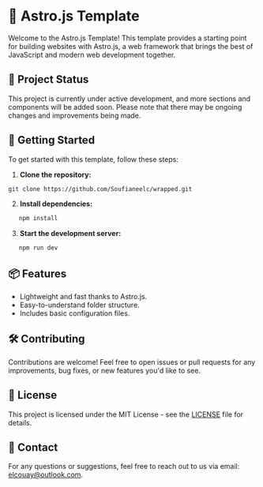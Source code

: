 # 🌌 Astro.js Template

Welcome to the Astro.js Template! This template provides a starting point for building websites with Astro.js, a web framework that brings the best of JavaScript and modern web development together.

## 🚧 Project Status

This project is currently under active development, and more sections and components will be added soon. Please note that there may be ongoing changes and improvements being made.

## 🚀 Getting Started

To get started with this template, follow these steps:

1. **Clone the repository:**

```bash
git clone https://github.com/Soufianeelc/wrapped.git
```

2. **Install dependencies:**

```bash
   npm install
```

3. **Start the development server:**

```bash
   npm run dev
```

## 📦 Features

- Lightweight and fast thanks to Astro.js.
- Easy-to-understand folder structure.
- Includes basic configuration files.

## 🛠️ Contributing

Contributions are welcome! Feel free to open issues or pull requests for any improvements, bug fixes, or new features you'd like to see.

## 📄 License

This project is licensed under the MIT License - see the [LICENSE](LICENSE) file for details.

## 📧 Contact

For any questions or suggestions, feel free to reach out to us via email: elcouay@outlook.com.
